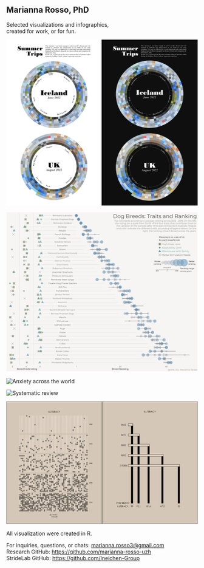 ## Marianna Rosso, PhD

Selected visualizations and infographics, <br />
created for work, or for fun.

![Summer Iceland](Iceland.png)

![dog breeds](dogbreeds.jpg)

![Anxiety across the world](chapter1.png)

![Systematic review](chapter2.png)

![Erasmus students](Picture1.png)

All visualization were created in R.<br />

For inquiries, questions, or chats: marianna.rosso3@gmail.com<br />
Research GitHub: https://github.com/marianna-rosso-uzh<br />
StrideLab GitHub: https://github.com/Ineichen-Group
